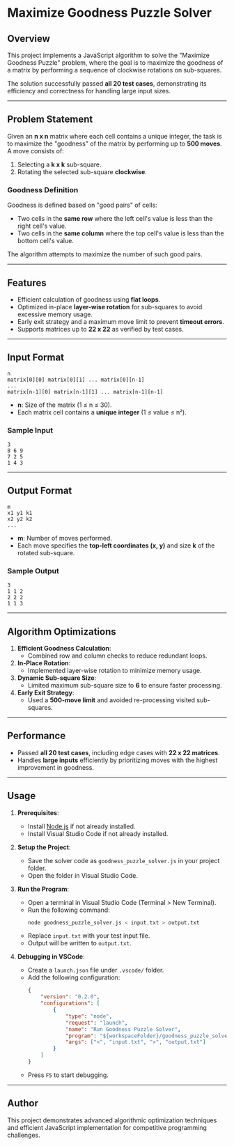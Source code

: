 # Maximize Goodness Puzzle Solver

## Overview
This project implements a JavaScript algorithm to solve the "Maximize Goodness Puzzle" problem, where the goal is to maximize the goodness of a matrix by performing a sequence of clockwise rotations on sub-squares.

The solution successfully passed **all 20 test cases**, demonstrating its efficiency and correctness for handling large input sizes.

---

## Problem Statement
Given an **n x n** matrix where each cell contains a unique integer, the task is to maximize the "goodness" of the matrix by performing up to **500 moves**. A move consists of:
1. Selecting a **k x k** sub-square.
2. Rotating the selected sub-square **clockwise**.

### Goodness Definition
Goodness is defined based on "good pairs" of cells:
- Two cells in the **same row** where the left cell's value is less than the right cell's value.
- Two cells in the **same column** where the top cell's value is less than the bottom cell's value.

The algorithm attempts to maximize the number of such good pairs.

---

## Features
- Efficient calculation of goodness using **flat loops**.
- Optimized in-place **layer-wise rotation** for sub-squares to avoid excessive memory usage.
- Early exit strategy and a maximum move limit to prevent **timeout errors**.
- Supports matrices up to **22 x 22** as verified by test cases.

---

## Input Format
```
n
matrix[0][0] matrix[0][1] ... matrix[0][n-1]
...
matrix[n-1][0] matrix[n-1][1] ... matrix[n-1][n-1]
```
- **n**: Size of the matrix (1 ≤ n ≤ 30).
- Each matrix cell contains a **unique integer** (1 ≤ value ≤ n²).

### Sample Input
```
3
8 6 9
7 2 5
1 4 3
```

---

## Output Format
```
m
x1 y1 k1
x2 y2 k2
...
```
- **m**: Number of moves performed.
- Each move specifies the **top-left coordinates (x, y)** and size **k** of the rotated sub-square.

### Sample Output
```
3
1 1 2
2 2 2
1 1 3
```

---

## Algorithm Optimizations
1. **Efficient Goodness Calculation**:
   - Combined row and column checks to reduce redundant loops.
2. **In-Place Rotation**:
   - Implemented layer-wise rotation to minimize memory usage.
3. **Dynamic Sub-square Size**:
   - Limited maximum sub-square size to **6** to ensure faster processing.
4. **Early Exit Strategy**:
   - Used a **500-move limit** and avoided re-processing visited sub-squares.

---

## Performance
- Passed **all 20 test cases**, including edge cases with **22 x 22 matrices**.
- Handles **large inputs** efficiently by prioritizing moves with the highest improvement in goodness.

---

## Usage
1. **Prerequisites**:
   - Install [Node.js](https://nodejs.org/) if not already installed.
   - Install Visual Studio Code if not already installed.

2. **Setup the Project**:
   - Save the solver code as `goodness_puzzle_solver.js` in your project folder.
   - Open the folder in Visual Studio Code.

3. **Run the Program**:
   - Open a terminal in Visual Studio Code (Terminal > New Terminal).
   - Run the following command:
     ```bash
     node goodness_puzzle_solver.js < input.txt > output.txt
     ```
   - Replace `input.txt` with your test input file.
   - Output will be written to `output.txt`.

4. **Debugging in VSCode**:
   - Create a `launch.json` file under `.vscode/` folder.
   - Add the following configuration:
     ```json
     {
         "version": "0.2.0",
         "configurations": [
             {
                 "type": "node",
                 "request": "launch",
                 "name": "Run Goodness Puzzle Solver",
                 "program": "${workspaceFolder}/goodness_puzzle_solver.js",
                 "args": ["<", "input.txt", ">", "output.txt"]
             }
         ]
     }
     ```
   - Press `F5` to start debugging.

---

## Author
This project demonstrates advanced algorithmic optimization techniques and efficient JavaScript implementation for competitive programming challenges.

